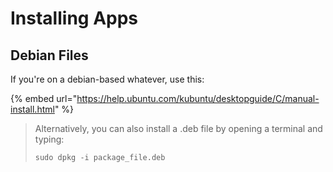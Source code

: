 # Installing Apps

## Debian Files

If you're on a debian-based whatever, use this:

{% embed url="https://help.ubuntu.com/kubuntu/desktopguide/C/manual-install.html" %}

> Alternatively, you can also install a .deb file by opening a terminal and typing:
>
> ```
> sudo dpkg -i package_file.deb
> ```

